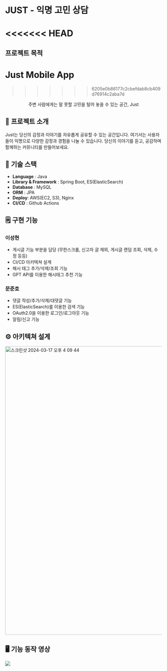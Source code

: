 # JUST - 익명 고민 상담

<<<<<<< HEAD
=======

## 프로젝트 목적


# Just Mobile App

>>>>>>> 6205e0b86177c2cbefdab8cb409d76914c2aba7d
<p align="center">
주변 사람에게는 말 못할 고민을 털어 놓을 수 있는 공간, Just  <br>

## 🚪 프로젝트 소개
Just는 당신의 감정과 이야기를 자유롭게 공유할 수 있는 공간입니다. 여기서는 사용자들이 익명으로 다양한 감정과 경험을 나눌 수 있습니다. 당신의 이야기를 듣고, 공감하며 함께하는 커뮤니티를 만들어보세요.

## 🔧 기술 스택
-   **Language**  : Java
-   **Library & Framework**  : Spring Boot, ES(ElasticSearch)
-   **Database**  : MySQL
-   **ORM**  : JPA
-   **Deploy**: AWS(EC2, S3), Nginx
-   **CI/CD**  : Github Actions
  
## 🗒️ 구현 기능
### 이성현
- 게시글 기능 부분을 담당 (무한스크롤, 신고자 글 제외, 게시글 랜덤 조회, 삭제, 수정 등등)
- CI/CD 아키텍쳐 설계
- 해시 태그 추가/삭제/조회 기능
- GPT API를 이용한 해시태그 추천 기능
### 문준호
- 댓글 작성/추가/삭제/대댓글 기능
- ES(ElasticSearch)를 이용한 검색 기능
- OAuth2.0을 이용한 로그인/로그아웃 기능
- 알림/신고 기능



## ⚙️ 아키텍쳐 설계 
<img width="924" alt="스크린샷 2024-03-17 오후 4 09 44" src="https://github.com/inje-megabrain/JUST-be/assets/96710732/d7f5597e-e78b-458b-92f0-641371089963">



## 🖥️ 기능 동작 영상 
[![](https://github.com/inje-megabrain/JUST-FE/raw/main/readme_images/ui.gif)](https://github.com/inje-megabrain/JUST-FE/blob/main/readme_images/ui.gif)
